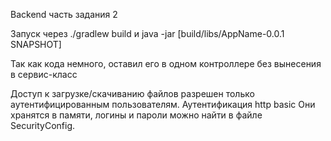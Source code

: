 Backend часть задания 2

Запуск через ./gradlew build и java -jar [build/libs/AppName-0.0.1 SNAPSHOT]

Так как кода немного, оставил его в одном контроллере без вынесения в сервис-класс

Доступ к загрузке/скачиванию файлов разрешен только аутентифицированным пользователям.
Аутентификация http basic
Они хранятся в памяти, логины и пароли можно найти в файле SecurityConfig.


